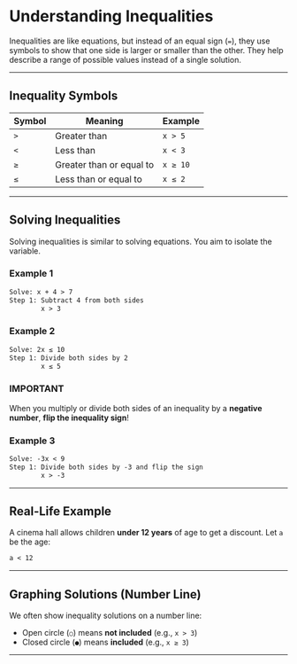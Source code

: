 # Understanding Inequalities

Inequalities are like equations, but instead of an equal sign (`=`), they use symbols to show that one side is larger or smaller than the other. They help describe a range of possible values instead of a single solution.

---

## Inequality Symbols

| Symbol | Meaning                  | Example  |
| ------ | ------------------------ | -------- |
| `>`    | Greater than             | `x > 5`  |
| `<`    | Less than                | `x < 3`  |
| `≥`    | Greater than or equal to | `x ≥ 10` |
| `≤`    | Less than or equal to    | `x ≤ 2`  |

---

## Solving Inequalities

Solving inequalities is similar to solving equations. You aim to isolate the variable.

### Example 1

```txt
Solve: x + 4 > 7
Step 1: Subtract 4 from both sides
        x > 3
```

### Example 2

```txt
Solve: 2x ≤ 10
Step 1: Divide both sides by 2
        x ≤ 5
```

### IMPORTANT

When you multiply or divide both sides of an inequality by a **negative number**, **flip the inequality sign**!

### Example 3

```txt
Solve: -3x < 9
Step 1: Divide both sides by -3 and flip the sign
        x > -3
```

---

## Real-Life Example

A cinema hall allows children **under 12 years** of age to get a discount.
Let `a` be the age:

```txt
a < 12
```

---

## Graphing Solutions (Number Line)

We often show inequality solutions on a number line:

* Open circle (`○`) means **not included** (e.g., `x > 3`)
* Closed circle (`●`) means **included** (e.g., `x ≥ 3`)

---
